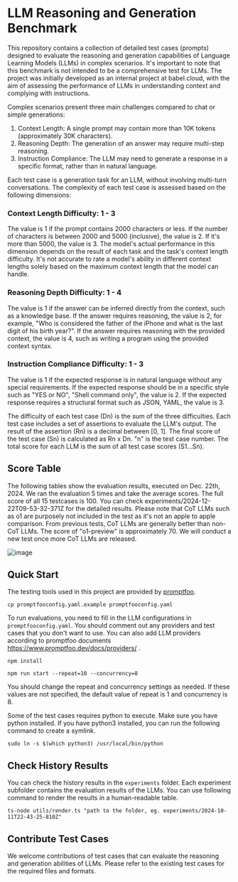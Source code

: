 # LLM Reasoning and Generation Benchmark

This repository contains a collection of detailed test cases (prompts) designed to evaluate the reasoning and generation capabilities of Language Learning Models (LLMs) in complex scenarios. It's important to note that this benchmark is not intended to be a comprehensive test for LLMs. The project was initially developed as an internal project at babel.cloud, with the aim of assessing the performance of LLMs in understanding context and complying with instructions.

Complex scenarios present three main challenges compared to chat or simple generations:
1. Context Length: A single prompt may contain more than 10K tokens (approximately 30K characters).
2. Reasoning Depth: The generation of an answer may require multi-step reasoning.
3. Instruction Compliance: The LLM may need to generate a response in a specific format, rather than in natural language.

Each test case is a generation task for an LLM, without involving multi-turn conversations. The complexity of each test case is assessed based on the following dimensions:

### Context Length Difficulty: 1 - 3
The value is 1 if the prompt contains 2000 characters or less. If the number of characters is between 2000 and 5000 (inclusive), the value is 2. If it's more than 5000, the value is 3. The model's actual performance in this dimension depends on the result of each task and the task's context length difficulty. It's not accurate to rate a model's ability in different context lengths solely based on the maximum context length that the model can handle.

### Reasoning Depth Difficulty: 1 - 4
The value is 1 if the answer can be inferred directly from the context, such as a knowledge base. If the answer requires reasoning, the value is 2, for example, "Who is considered the father of the iPhone and what is the last digit of his birth year?". If the answer requires reasoning with the provided context, the value is 4, such as writing a program using the provided context syntax.

### Instruction Compliance Difficulty: 1 - 3
The value is 1 if the expected response is in natural language without any special requirements. If the expected response should be in a specific style such as "YES or NO", "Shell command only", the value is 2. If the expected response requires a structural format such as JSON, YAML, the value is 3.

The difficulty of each test case (Dn) is the sum of the three difficulties. Each test case includes a set of assertions to evaluate the LLM's output. The result of the assertion (Rn) is a decimal between [0, 1]. The final score of the test case (Sn) is calculated as Rn x Dn. "n" is the test case number. The total score for each LLM is the sum of all test case scores (S1...Sn).

## Score Table
The following tables show the evaluation results, executed on Dec. 22th, 2024. We ran the evaluation 5 times and take the average scores. The full score of all 15 testcases is 100. You can check experiments/2024-12-22T09-53-32-371Z for the detailed results. Please note that CoT LLMs such as o1 are purposely not included in the test as it's not an apple to apple comparison. From previous tests, CoT LLMs are generally better than non-CoT LLMs. The score of "o1-preview" is approximately 70. We will conduct a new test once more CoT LLMs are released.

![image](https://github.com/user-attachments/assets/ee1a9db4-832c-4351-ab46-394a63d8155f)


## Quick Start
The testing tools used in this project are provided by [promptfoo](https://github.com/promptfoo/promptfoo). 

```shell
cp promptfooconfig.yaml.example promptfooconfig.yaml
```
To run evaluations, you need to fill in the LLM configurations in `promptfooconfig.yaml`. You should comment out any providers and test cases that you don't want to use. You can also add LLM providers according to promptfoo documents https://www.promptfoo.dev/docs/providers/ .

```shell
npm install
```

```shell
npm run start --repeat=10 --concurrency=8
```
You should change the repeat and concurrency settings as needed. If these values are not specified, the default value of repeat is 1 and concurrency is 8.

Some of the test cases requires python to execute. Make sure you have python installed. If you have python3 installed, you can run the following command to create a symlink.
```shell
sudo ln -s $(which python3) /usr/local/bin/python
```

## Check History Results

You can check the history results in the `experiments` folder. Each experiment subfolder contains the evaluation results of the LLMs. You can use following command to render the results in a human-readable table.

```shell
ts-node utils/render.ts "path to the folder, eg. experiments/2024-10-11T22-43-25-810Z"
```

## Contribute Test Cases
We welcome contributions of test cases that can evaluate the reasoning and generation abilities of LLMs. Please refer to the existing test cases for the required files and formats.